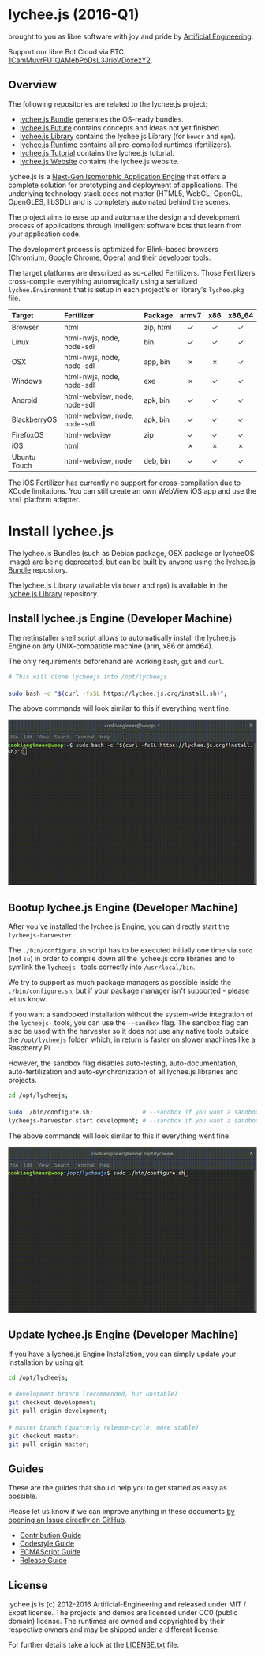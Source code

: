
# lychee.js (2016-Q1)

brought to you as libre software with joy and pride by [Artificial Engineering](http://artificial.engineering).

Support our libre Bot Cloud via BTC [1CamMuvrFU1QAMebPoDsL3JrioVDoxezY2](bitcoin:1CamMuvrFU1QAMebPoDsL3JrioVDoxezY2?amount=0.5&label=lychee.js%20Support).



## Overview

The following repositories are related to the lychee.js project:

- [lychee.js Bundle](https://github.com/Artificial-Engineering/lycheeJS-bundle.git) generates the OS-ready bundles.
- [lychee.js Future](https://github.com/Artificial-Engineering/lycheeJS-future.git) contains concepts and ideas not yet finished.
- [lychee.js Library](https://github.com/Artificial-Engineering/lycheeJS-library.git) contains the lychee.js Library (for `bower` and `npm`).
- [lychee.js Runtime](https://github.com/Artificial-Engineering/lycheeJS-runtime.git) contains all pre-compiled runtimes (fertilizers).
- [lychee.js Tutorial](https://github.com/Artificial-Engineering/lycheeJS-tutorial.git) contains the lychee.js tutorial.
- [lychee.js Website](https://github.com/Artificial-Engineering/lycheeJS-website.git) contains the lychee.js website.


lychee.js is a [Next-Gen Isomorphic Application Engine](https://lychee.js.org/#!vision)
that offers a complete solution for prototyping and deployment
of applications. The underlying technology stack does not
matter (HTML5, WebGL, OpenGL, OpenGLES, libSDL) and is
completely automated behind the scenes.

The project aims to ease up and automate the design and
development process of applications through intelligent
software bots that learn from your application code.

The development process is optimized for Blink-based
browsers (Chromium, Google Chrome, Opera) and their
developer tools.

The target platforms are described as so-called Fertilizers.
Those Fertilizers cross-compile everything automagically
using a serialized `lychee.Environment` that is setup in
each project's or library's `lychee.pkg` file.


| Target       | Fertilizer                   | Package   | armv7 |  x86  | x86\_64 |
|:-------------|:-----------------------------|:----------|:-----:|:-----:|:-------:|
| Browser      | html                         | zip, html |   ✓   |   ✓   |    ✓    |
| Linux        | html-nwjs, node, node-sdl    | bin       |   ✓   |   ✓   |    ✓    |
| OSX          | html-nwjs, node, node-sdl    | app, bin  |   ✗   |   ✗   |    ✓    |
| Windows      | html-nwjs, node, node-sdl    | exe       |   ✗   |   ✓   |    ✓    |
| Android      | html-webview, node, node-sdl | apk, bin  |   ✓   |   ✓   |    ✓    |
| BlackberryOS | html-webview, node, node-sdl | apk, bin  |   ✓   |   ✓   |    ✓    |
| FirefoxOS    | html-webview                 | zip       |   ✓   |   ✓   |    ✓    |
| iOS          | html                         |           |   ✗   |   ✗   |    ✗    |
| Ubuntu Touch | html-webview, node           | deb, bin  |   ✓   |   ✓   |    ✓    |

The iOS Fertilizer has currently no support for cross-compilation
due to XCode limitations. You can still create an own WebView iOS
app and use the `html` platform adapter.


# Install lychee.js

The lychee.js Bundles (such as Debian package, OSX package or lycheeOS
image) are being deprecated, but can be built by anyone using the
[lychee.js Bundle](https://github.com/Artificial-Engineering/lycheeJS-bundle)
repository.

The lychee.js Library (available via `bower` and `npm`) is available
in the [lychee.js Library](https://github.com/Artificial-Engineering/lycheeJS-library)
repository.



## Install lychee.js Engine (Developer Machine)

The netinstaller shell script allows to automatically install
the lychee.js Engine on any UNIX-compatible machine (arm, x86 or amd64).

The only requirements beforehand are working `bash`, `git` and `curl`.

```bash
# This will clone lycheejs into /opt/lycheejs

sudo bash -c "$(curl -fsSL https://lychee.js.org/install.sh)";
```

The above commands will look similar to this if everything went fine.

![Install lychee.js](./guides/asset/readme-install.gif)



## Bootup lychee.js Engine (Developer Machine)

After you've installed the lychee.js Engine, you can directly start the `lycheejs-harvester`.

The `./bin/configure.sh` script has to be executed initially one time via `sudo` (not `su`)
in order to compile down all the lychee.js core libraries and to symlink the `lycheejs-`
tools correctly into `/usr/local/bin`.

We try to support as much package managers as possible inside the `./bin/configure.sh`,
but if your package manager isn't supported - please let us know.

If you want a sandboxed installation without the system-wide integration of the `lycheejs-`
tools, you can use the `--sandbox` flag. The sandbox flag can also be used with the harvester
so it does not use any native tools outside the `/opt/lycheejs` folder, which, in return is
faster on slower machines like a Raspberry Pi.

However, the sandbox flag disables auto-testing, auto-documentation, auto-fertilization and
auto-synchronization of all lychee.js libraries and projects.

```bash
cd /opt/lycheejs;

sudo ./bin/configure.sh;              # --sandbox if you want a sandboxed installation
lycheejs-harvester start development; # --sandbox if you want a sandboxed harvester
```

The above commands will look similar to this if everything went fine.

![Bootup lychee.js](./guides/asset/readme-bootup.gif)



## Update lychee.js Engine (Developer Machine)

If you have a lychee.js Engine Installation, you can simply update
your installation by using git.

```bash
cd /opt/lycheejs;

# development branch (recommended, but unstable)
git checkout development;
git pull origin development;

# master branch (quarterly release-cycle, more stable)
git checkout master;
git pull origin master;
```



## Guides

These are the guides that should help you to get started as easy as possible.

Please let us know if we can improve anything in these documents [by opening an Issue directly on GitHub](https://github.com/Artificial-Engineering/lycheeJS/issues/new).  

- [Contribution Guide](./guides/CONTRIBUTION.md)
- [Codestyle Guide](./guides/CODESTYLE.md)
- [ECMAScript Guide](./guides/ECMASCRIPT.md)
- [Release Guide](./guides/RELEASE.md)


## License

lychee.js is (c) 2012-2016 Artificial-Engineering and released under MIT / Expat license.
The projects and demos are licensed under CC0 (public domain) license.
The runtimes are owned and copyrighted by their respective owners and may be shipped under a different license.

For further details take a look at the [LICENSE.txt](LICENSE.txt) file.

